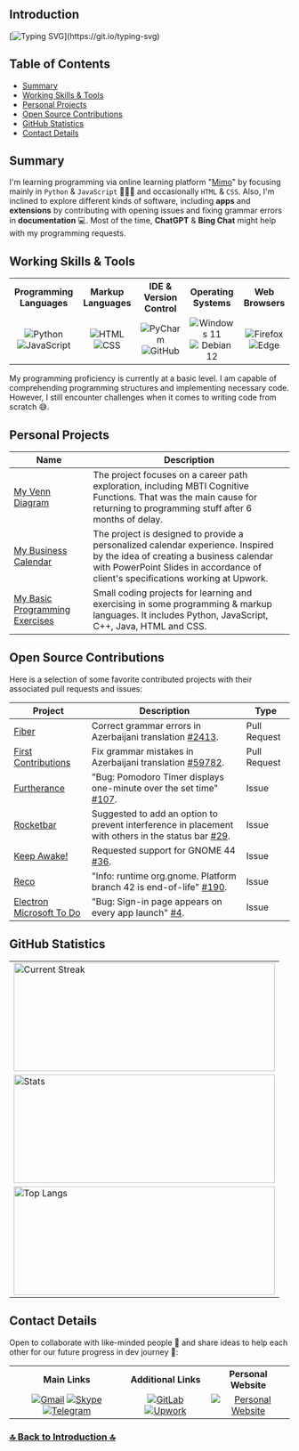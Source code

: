 ## Introduction

[![Typing SVG](https://readme-typing-svg.herokuapp.com?&color=6392FF&size=36&width=1000&height=75&lines=Welcome+To+Kanan+N's+GitHub+Profile+🙂+!;+Nice+to+Meet+You+⚡!)](https://git.io/typing-svg)

## Table of Contents

- [Summary](https://github.com/kanansnote#summary)
- [Working Skills & Tools](https://github.com/kanansnote#working-skills--tools)
- [Personal Projects](https://github.com/kanansnote#personal-projects)
- [Open Source Contributions](https://github.com/kanansnote#open-source-contributions)
- [GitHub Statistics](https://github.com/kanansnote#github-statistics)
- [Contact Details](https://github.com/kanansnote#contact-details)

## Summary

I'm learning programming via online learning platform "[Mimo](https://mimo.org/)" by focusing mainly in ``Python`` & ``JavaScript`` 👨🏻‍💻 and occasionally ``HTML`` & ``CSS``. Also, I'm inclined to explore different kinds of software, including **apps** and **extensions** by contributing with opening issues and fixing grammar errors in **documentation** 💻. Most of the time, **ChatGPT** & **Bing Chat** might help with my programming requests.

## Working Skills & Tools

<div class="SkillsAndTools">
  <table>
		<tr> 
	  	<th>Programming Languages</th>
	  	<th>Markup Languages</th>
			<th>IDE & Version Control</th>
			<th>Operating Systems</th>
			<th>Web Browsers</th>
		</tr>
		<tr>
	  	<td align="center">
				<img alt="Python" src="https://img.shields.io/badge/python%20-%2314354C.svg?&style=for-the-badge&logo=python&logoColor=white"/>
				<img alt="JavaScript" src="https://img.shields.io/badge/javascript%20-%23323330.svg?&style=for-the-badge&logo=javascript&logoColor=%23F7DF1E"/>
	  	</td>
	  	<td align="center">
				<img alt="HTML" src="https://img.shields.io/badge/HTML%20-%23E34F26.svg?&style=for-the-badge&logo=html5&logoColor=white"/>
				<img alt="CSS" src="https://img.shields.io/badge/CSS%20-%231572B6.svg?&style=for-the-badge&logo=css3&logoColor=white"/>
	  	</td>
			<td align="center">
				<img alt="PyCharm" src="https://img.shields.io/badge/PyCharm-green.svg?&style=for-the-badge&logo=PyCharm&logoColor=black"/>
				<img alt="GitHub" src="https://img.shields.io/badge/GitHub-%23121011.svg?style=for-the-badge&logo=github&logoColor=white"/>
	  	</td>
			<td align="center">
				<img alt="Windows 11" src="https://img.shields.io/badge/Windows_11-0078D6?style=for-the-badge&logo=windows&logoColor=white"/>
				<img alt="Debian 12" src="https://img.shields.io/badge/Debian_12-D70A53?style=for-the-badge&logo=debian&logoColor=white"/>
	  	</td>
			<td align="center">
				<img alt="Firefox" src="https://img.shields.io/badge/Firefox-FF7139?style=for-the-badge&logo=Firefox-Browser&logoColor=white"/>
				<img alt="Edge" src="https://img.shields.io/badge/Edge-0078D7?style=for-the-badge&logo=Microsoft-Edge&logoColor=white"/>
	  	</td>
		</tr>
  </table>
</div>

My programming proficiency is currently at a basic level. I am capable of comprehending programming structures and implementing necessary code. However, I still encounter challenges when it comes to writing code from scratch 😅.

## Personal Projects

| Name                                                                                        | Description                                                                                                                                                                                                    |
|---------------------------------------------------------------------------------------------|----------------------------------------------------------------------------------------------------------------------------------------------------------------------------------------------------------------|
| [My Venn Diagram](https://github.com/kanansnote/My-Venn-Diagram)                            | The project focuses on a career path exploration, including MBTI Cognitive Functions. That was the main cause for returning to programming stuff after 6 months of delay.                                      |
| [My Business Calendar](https://github.com/kanansnote/My-Business-Calendar)                  | The project is designed to provide a personalized calendar experience. Inspired by the idea of creating a business calendar with PowerPoint Slides in accordance of client's specifications working at Upwork. |
| [My Basic Programming Exercises](https://github.com/kanansnote/Basic-Programming-Exercises) | Small coding projects for learning and exercising in some programming & markup languages. It includes Python, JavaScript, C++, Java, HTML and CSS.                                                             |

## Open Source Contributions

Here is a selection of some favorite contributed projects with their associated pull requests and issues:

| Project                                                                              | Description                                                                                                                                                                   | Type         |
|--------------------------------------------------------------------------------------|-------------------------------------------------------------------------------------------------------------------------------------------------------------------------------|--------------|
| [Fiber](https://github.com/gofiber/fiber)                                            | Correct grammar errors in Azerbaijani translation [#2413](https://github.com/gofiber/fiber/pull/2413).                                                                        | Pull Request |
| [First Contributions](https://github.com/firstcontributions/first-contributions)     | Fix grammar mistakes in Azerbaijani translation [#59782](https://github.com/firstcontributions/first-contributions/pull/59782).                                               | Pull Request |
| [Furtherance](https://github.com/lakoliu/Furtherance)                                | "Bug: Pomodoro Timer displays one-minute over the set time" [#107](https://github.com/lakoliu/Furtherance/issues/107).                                                        | Issue        |                                                     |
| [Rocketbar](https://github.com/linux-is-awesome/gnome_extension_rocketbar)           | Suggested to add an option to prevent interference in placement with others in the status bar [#29](https://github.com/linux-is-awesome/gnome_extension_rocketbar/issues/29). | Issue        |                              |
| [Keep Awake!](https://github.com/jenspfahl/KeepAwake)                                | Requested support for GNOME 44 [#36](https://github.com/jenspfahl/KeepAwake/issues/36).                                                                                       | Issue        |                                                        |
| [Reco](https://github.com/ryonakano/reco)                                            | "Info: runtime org.gnome. Platform branch 42 is end-of-life" [#190](https://github.com/ryonakano/reco/issues/190).                                                            | Issue        |                                                           |
| [Electron Microsoft To Do](https://github.com/patrick330602/electron-microsoft-todo) | "Bug: Sign-in page appears on every app launch" [#4](https://github.com/patrick330602/electron-microsoft-todo/issues/4).                                                      | Issue        |                                      |

## GitHub Statistics
<div class="GitHubStatistics">
  <table>
    <tr>
     	<td>
        <a href="https://github.com/kanansnote">
        <img align="center" src="https://github-readme-streak-stats.herokuapp.com/?user=kanansnote&theme=dark&line_height=20" alt="Current Streak" width="469" height="195"/>
        </a>
	  	</td>
		</tr>
    <tr>
      <td>
        <img src="https://github-readme-stats.vercel.app/api/?username=kanansnote&show_icons=true&theme=dark&rank_icon=github" alt="Stats" width="469" height="195">
      </td>
    </tr>
    <tr>
      <td>
        <img src="https://github-readme-stats.vercel.app/api/top-langs/?username=kanansnote&theme=dark&layout=compact" alt="Top Langs" width="469" height="195">
      </td>
    </tr>
  </table>
</div>

## Contact Details
Open to collaborate with like-minded people 👯 and share ideas to help each other for our future progress in dev journey 🌱:

<div class="ContactDetails">
  <table>
    <tr>
	  	<th>Main Links</th>
	  	<th>Additional Links</th>
			<th>Personal Website</th>
    </tr>
    <tr>
      <td align="center">
        <a href="mailto:kanansnote@gmail.com">
          <img src="https://img.shields.io/badge/Gmail-D14836?style=for-the-badge&logo=gmail&logoColor=white" alt="Gmail"></a>
        <a href="https://join.skype.com/invite/F3ix8zp5tSBy">
          <img src="https://img.shields.io/badge/Skype-%2300AFF0.svg?style=for-the-badge&logo=Skype&logoColor=white" alt="Skype"></a> 
        <a href="https://t.me/kanansnote">
          <img src="https://img.shields.io/badge/Telegram-2CA5E0?style=for-the-badge&logo=telegram&logoColor=white" alt="Telegram"></a>
      </td>
  	  <td align="center">
        <a href="https://gitlab.com/kanansnote">
	      	<img src="https://img.shields.io/badge/GitLab-%23181717.svg?style=for-the-badge&logo=gitlab&logoColor=white" alt="GitLab"></a>
        <a href="https://www.upwork.com/freelancers/~01436abedec5f3ec3c">
		  		<img src="https://img.shields.io/badge/Upwork-6FDA44?style=for-the-badge&logo=Upwork&logoColor=white" alt="Upwork"></a>
			</td>
			<td align="center">
        <a href="https://kanansnote.github.io">
	      <img src="https://img.shields.io/badge/🕸️_kanansnote-%23123F6D.svg?style=for-the-badge&logo=web&logoColor=%121C2B" alt="Personal Website"></a>
	  	</td>
    </tr>
  </table>
</div>

### [🔝 Back to Introduction 🔝](https://github.com/kanansnote#introduction)
